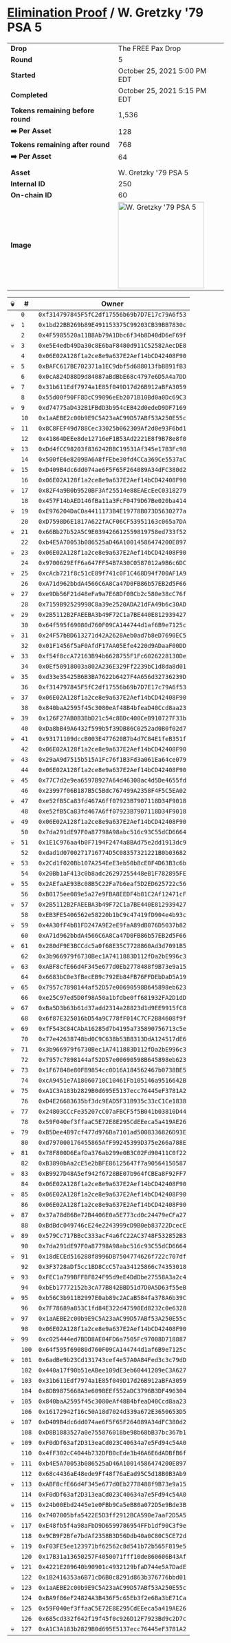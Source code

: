# [Elimination Proof](./readme.md) / W. Gretzky &#039;79 PSA 5

|||
|---|---|
| **Drop** | The FREE Pax Drop |
| **Round** | 5 |
| **Started** | October 25, 2021 5:00 PM EDT |
| **Completed** | October 25, 2021 5:15 PM EDT |
| **Tokens remaining before round** | 1,536 |
| **➡️ Per Asset** | 128 |
| **Tokens remaining after round** | 768 |
| **➡️ Per Asset** | 64 |
| | |
| **Asset** | W. Gretzky &#039;79 PSA 5 |
| **Internal ID** | 250 |
| **On-chain ID** | 60 |
| **Image** | <img src="https://tcdn.blokpax.com/94aa4804-2d40-4f09-b8ea-2fb968d72d30/3f124a402ae88c36e10e01765dd82f3a0644088a2a5eecba6b51ee81c0871c97.jpg" height="200" alt="W. Gretzky &#039;79 PSA 5" /> |


| 💀 | # | Owner |
| --- | --- | --- |
|  | `0` | `0xf314797845F5fC2df17556b69b7D7E17c79A6f53` |
| 💀 | `1` | `0x1bd22BB269b89E491153375C99203CB39BB7830c` |
|  | `2` | `0x4F5985520a11B8Ab79A1Dbc6f34b8D40dD6eF69f` |
| 💀 | `3` | `0xe5E4edb49Da30c8E6baF8480d911C52582AecDE8` |
|  | `4` | `0x06E02A128f1a2ce8e9a637E2Aef14bCD42408F90` |
| 💀 | `5` | `0xBAFC617BE702371a1EC9dbf5d688013fbBB91fB3` |
|  | `6` | `0x0cA824D88D9d84087aBdBbE68c4797e6D5A4a7DD` |
| 💀 | `7` | `0x31b611Edf7974a1E85f049D17d26B912aBFA3059` |
|  | `8` | `0x55d00f90FF8DcC99096eEb2071B10Bd0a0Dc69C3` |
| 💀 | `9` | `0xd74775aD432B1FBdD3b954cEB42d0edeD9DF7169` |
|  | `10` | `0x1aAEBE2c00b9E9C5A23aAC99D57ABf53A250E55c` |
| 💀 | `11` | `0x8C8FEF49d788Cec33025b062309Af2d0e93F6bd1` |
|  | `12` | `0x41864DEEe8de12716eF1B53Ad2221E8f9B78e8f0` |
| 💀 | `13` | `0xDd4fCC98203f836242BBC19531Af345e17B3Fc98` |
|  | `14` | `0x500fE6e8209BA6A8fFEbe30fd4CCa369Ce5537aC` |
| 💀 | `15` | `0xD409B4dc6dd074ae6F5F65F264089A34dFC380d2` |
|  | `16` | `0x06E02A128f1a2ce8e9a637E2Aef14bCD42408F90` |
| 💀 | `17` | `0x82F4a9B0b9520BF3Af25514e88EAEcEeC0318279` |
|  | `18` | `0x457F14bAED146fBa11a3FcF0479D67Be020ba414` |
| 💀 | `19` | `0xE976204DaC0a4411173B4E19778B073D5630277a` |
|  | `20` | `0xD7598D6E1817A622fACF06CF53951163c065a7DA` |
| 💀 | `21` | `0x66Bb27b52A5C9E039426612559819758ed733f52` |
|  | `22` | `0xb4E5A70053b086525aD46A10014586474200E897` |
| 💀 | `23` | `0x06E02A128f1a2ce8e9a637E2Aef14bCD42408F90` |
|  | `24` | `0x9700629EfF6a647FF54B7A30C0587012a9B6c6DC` |
| 💀 | `25` | `0xcAcb721f8c51cE89f741c0F1C468D94f700AF1A9` |
|  | `26` | `0xA71d962bbdA4566C6A8Ca47D0FB86b57EB2d5F66` |
| 💀 | `27` | `0xe9Db56F21d48eFa9a7E68Df0BCb2c580e38cC76f` |
|  | `28` | `0x7159B92529998C8a39e2520ADA21dFA49b6c30AD` |
| 💀 | `29` | `0x2B5112B2FAEEBA3b49F72C1a7BE440E812939427` |
|  | `30` | `0x64f595f69080d760F09CA144744d1af6B9e7125c` |
| 💀 | `31` | `0x24F57bBD613271d42A2628Aeb0ad7b8eD7690EC5` |
|  | `32` | `0x01F1456f5aF0AfdF17AA05Efe4220d9ADaaF00DD` |
| 💀 | `33` | `0xf54f8ccA72163B94b6628755F1Fc6026228130De` |
|  | `34` | `0x0Ef50918003a802A236E329Ff2239bC1d8da8d01` |
| 💀 | `35` | `0xd33e35425B6B3BA7622b6427F4A656d32736239D` |
|  | `36` | `0xf314797845F5fC2df17556b69b7D7E17c79A6f53` |
| 💀 | `37` | `0x06E02A128f1a2ce8e9a637E2Aef14bCD42408F90` |
|  | `38` | `0x840baA2595f45c3080eAf48B4bfeaD40Ccd8aa23` |
| 💀 | `39` | `0x126F27AB0B3BbD21c54c8BDc400CeB910727F33b` |
|  | `40` | `0xDa8bB49A6432f599b5f39DB86C0252ad0B0f02d7` |
| 💀 | `41` | `0x93171109dccB003E477620B7b4d7C84E1feB351f` |
|  | `42` | `0x06E02A128f1a2ce8e9a637E2Aef14bCD42408F90` |
| 💀 | `43` | `0x29aA9d7515b515A1Fc76f1B3Fd3a061Ea64ce079` |
|  | `44` | `0x06E02A128f1a2ce8e9a637E2Aef14bCD42408F90` |
| 💀 | `45` | `0x77C7d2e9ea6597B927A64d46308ac4d5De4655fd` |
|  | `46` | `0x23997f06B187B5C5Bdc767499A2358F4F5C5EA02` |
| 💀 | `47` | `0xe52fB5Ca83fd467A6ff07923B7907118D34F9018` |
|  | `48` | `0xe52fB5Ca83fd467A6ff07923B7907118D34F9018` |
| 💀 | `49` | `0x06E02A128f1a2ce8e9a637E2Aef14bCD42408F90` |
|  | `50` | `0x7da291dE97F0a87798A98abc516c93C55dCD6664` |
| 💀 | `51` | `0x1E1C976aa4b0F7194F2474a8BAd75e2dd1913dc9` |
|  | `52` | `0xdad1d0700271716774D5C08357321221B0b03682` |
| 💀 | `53` | `0x2Cd1f020Bb107A254EeE3eb50b8cE0F4D63B3c6b` |
|  | `54` | `0x20Bb1aF413c0b8adc26297255448eB1F782895FE` |
| 💀 | `55` | `0x2AEfaAE93Bc08B5C22Fa7b6eaf5D2ED625722c56` |
|  | `56` | `0xB0175ee089e5a27e9FBA8EEDF4b81C2Af12471cF` |
| 💀 | `57` | `0x2B5112B2FAEEBA3b49F72C1a7BE440E812939427` |
|  | `58` | `0xEB3FE5406562e58220b1bC9c47419fD904e4b93c` |
| 💀 | `59` | `0x4A30fF4bB1FD247A9E2eE9faA89dB076D5037b82` |
|  | `60` | `0xA71d962bbdA4566C6A8Ca47D0FB86b57EB2d5F66` |
| 💀 | `61` | `0x280dF9E3BCCdc5a0f68E35C7728860Ad3d7091B5` |
|  | `62` | `0x3b966979f6730Bec1A7411883D112fDa2bE996c3` |
| 💀 | `63` | `0xABF8cfE66d4F345e677d0Eb2778488f9B73e9a15` |
|  | `64` | `0x6683bC0e3fBecEB9c792Eb84FB76FFDEbDaD5A19` |
| 💀 | `65` | `0x7957c7898144af52D57e00690598B645898eb623` |
|  | `66` | `0xe25C97ed5D0f98A50a1bfdbe0ff681932FA2D1dD` |
| 💀 | `67` | `0xBa5D3b63b61d37add2314a28823d1d9EE9915fC8` |
|  | `68` | `0x6f87E325016bD54a9C778fF014C7CF2B84608f9f` |
| 💀 | `69` | `0xfF543C84CAbA16285d7b4195a735890756713c5e` |
|  | `70` | `0x77e42638748bd0C9C638b53B8313DdA124517dE6` |
| 💀 | `71` | `0x3b966979f6730Bec1A7411883D112fDa2bE996c3` |
|  | `72` | `0x7957c7898144af52D57e00690598B645898eb623` |
| 💀 | `73` | `0x1F67848e80FB9854cc0D16A184562467b0738BE5` |
|  | `74` | `0xcA9451e7A18060710C10461Fb105146a9516642B` |
| 💀 | `75` | `0xA1C3A183b2829B0d695E5137ecc76445eF3781A2` |
|  | `76` | `0xD4E26683635bf3dc9EAD5F31B935c33cC1Ce1838` |
| 💀 | `77` | `0x24803CCcFe35207cC07aFBCF5f5B041b03810D44` |
|  | `78` | `0x59F040ef3ffaaC5E72E8E295CdEEeca5a419AE26` |
| 💀 | `79` | `0xB5Dee4B97cf477d976Ba7101ad5008336826D93E` |
|  | `80` | `0xd797000176455865AfF99245399D375e266a788E` |
| 💀 | `81` | `0x78F800D6EafDa376ab299e0B3C02Fd90411C0f22` |
|  | `82` | `0xB3890bAa2cE5e2bBFE86125647f7a90564150587` |
| 💀 | `83` | `0xB9927D48A5ef942f6728BE07b964fCBEa8F92FF7` |
|  | `84` | `0x06E02A128f1a2ce8e9a637E2Aef14bCD42408F90` |
| 💀 | `85` | `0x06E02A128f1a2ce8e9a637E2Aef14bCD42408F90` |
|  | `86` | `0x06E02A128f1a2ce8e9a637E2Aef14bCD42408F90` |
| 💀 | `87` | `0x37a78d86Be72B4406E0a5E773cd0c24479eCFa27` |
|  | `88` | `0xBdBdc049746cE24e2243999cD9B0eb83722DcecE` |
| 💀 | `89` | `0x579Cc717BBcC333acF4a6fC22AC3748F532852B3` |
|  | `90` | `0x7da291dE97F0a87798A98abc516c93C55dCD6664` |
| 💀 | `91` | `0x18dECEd516288f8996DB7504774626f722c707df` |
|  | `92` | `0x3F3728aDf5cc1BD8CcC57aa34125866c74353018` |
| 💀 | `93` | `0xFEC1a799BFFBF824F95d9eE4DdDbe27558A3a2c4` |
|  | `94` | `0xbEb17772152b3cA77B842BBD51d7D0A5D63f55eB` |
| 💀 | `95` | `0xb56C3b911B2997E0ab89c2ACaB584fa378A6b39C` |
|  | `96` | `0x7F78689a853C1fd84E322d47590Ed8232c0e6328` |
| 💀 | `97` | `0x1aAEBE2c00b9E9C5A23aAC99D57ABf53A250E55c` |
|  | `98` | `0x06E02A128f1a2ce8e9a637E2Aef14bCD42408F90` |
| 💀 | `99` | `0xc025444ed7BDD8AE04FD6a7505Fc97008D718887` |
|  | `100` | `0x64f595f69080d760F09CA144744d1af6B9e7125c` |
| 💀 | `101` | `0x6adBe9b23Cd131743cef4e57A0A84Fed3c3c79dD` |
|  | `102` | `0x440a17f90b51eABee109dE3eb60441209eC3A627` |
| 💀 | `103` | `0x31b611Edf7974a1E85f049D17d26B912aBFA3059` |
|  | `104` | `0x8DB9875668A3e609BEEf552aDC3796B3DF496304` |
| 💀 | `105` | `0x840baA2595f45c3080eAf48B4bfeaD40Ccd8aa23` |
|  | `106` | `0x16172942f16c50A18d7024d339a672E3650653D5` |
| 💀 | `107` | `0xD409B4dc6dd074ae6F5F65F264089A34dFC380d2` |
|  | `108` | `0xD8B1883527a0e755876018be98b68bB37bc367b1` |
| 💀 | `109` | `0xF0dDf63af2D313eaCd023C40634a7e5Fd94c54A0` |
|  | `110` | `0x4fF302cC4044b732DFB0cEde3b46A6E6dADBfB6f` |
| 💀 | `111` | `0xb4E5A70053b086525aD46A10014586474200E897` |
|  | `112` | `0x68c4436aE48ede9Ff48f76aEad95C5d18B0B3Ab9` |
| 💀 | `113` | `0xABF8cfE66d4F345e677d0Eb2778488f9B73e9a15` |
|  | `114` | `0xF0dDf63af2D313eaCd023C40634a7e5Fd94c54A0` |
| 💀 | `115` | `0x24b00Ebd2445e1e0FBb9Ca5eB80a072D5e9Bde3B` |
|  | `116` | `0x7407005bfa5422E5D3ff2912BCA590e7aaF2D5A5` |
| 💀 | `117` | `0xE48fb5f4a98aFbD9D6599786954FFb1df90C3f9e` |
|  | `118` | `0x9CB9F2Bfe7bdAf2358B3D56Ddb40a0C80C5CE72d` |
| 💀 | `119` | `0xF03FE5ee123971bf62562c8d541b72b565F819e5` |
|  | `120` | `0x17B31a13650257F4050071fff10de860606B43Af` |
| 💀 | `121` | `0x4221E209640b90901c4932129bfaD744e5A7DadE` |
|  | `122` | `0x1B2416353a6B71cD6B0c8291d863b376776bbd01` |
| 💀 | `123` | `0x1aAEBE2c00b9E9C5A23aAC99D57ABf53A250E55c` |
|  | `124` | `0xBA9f86eF24824A3B436F5c65Eb3f2e6Ba3bE71Ca` |
| 💀 | `125` | `0x59F040ef3ffaaC5E72E8E295CdEEeca5a419AE26` |
|  | `126` | `0x685cd332f642f19f45f0c926D12F7923Bd9c2D7c` |
| 💀 | `127` | `0xA1C3A183b2829B0d695E5137ecc76445eF3781A2` |
